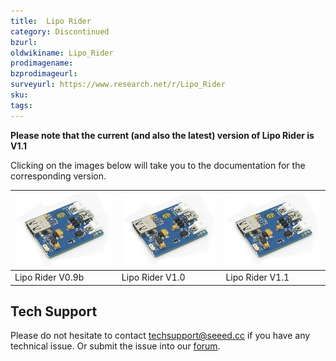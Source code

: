 ```yaml
---
title:  Lipo Rider
category: Discontinued
bzurl:
oldwikiname: Lipo_Rider
prodimagename:
bzprodimageurl:
surveyurl: https://www.research.net/r/Lipo_Rider
sku:
tags:
---
```


**Please note that the current (and also the latest) version of Lipo Rider is V1.1**

Clicking on the images below will take you to the documentation for the corresponding version.

|[![](https://github.com/SeeedDocument/Lipo_Rider/raw/master/img/Lipo-rider.jpg) ](https://seeeddoc.github.io/Lipo_Rider_V0.9b/) |[![](https://github.com/SeeedDocument/Lipo_Rider/raw/master/img/Lipo-rider.jpg) ](https://seeeddoc.github.io/Lipo_Rider_V1.0/) |[![](https://github.com/SeeedDocument/Lipo_Rider/raw/master/img/Lipo-rider.jpg) ](https://seeeddoc.github.io/Lipo_Rider_V1.1/)|
|---|---|---|
|Lipo Rider V0.9b|Lipo Rider V1.0|Lipo Rider V1.1|

## Tech Support
Please do not hesitate to contact [techsupport@seeed.cc](techsupport@seeed.cc) if you have any technical issue. Or submit the issue into our [forum](http://seeedstudio.com/forum/). 